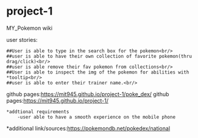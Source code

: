 # project-1
MY_Pokemon wiki


user stories:
```````````````
##User is able to type in the search box for the pokemon<br/>
##user is able to have their own collection of favorite pokemon(thru drag/click)<br/>
##user is able remove their fav pokemon from collections<br/>
##User is able to inspect the img of the pokemon for abilities with *tooltip<br/>
##user is able to enter their trainer name.<br/>
````````````````````````````````````

<!-- <img src= "prototype_pokemonWiki.png" alt = 'prototype_pokemonWiki picure'/> -->

github pages:https://mit945.github.io/project-1/poke_dex/
github pages:https://mit945.github.io/project-1/
```````````````````````````````
*addtional requirements
	-user able to have a smooth experience on the mobile phone

```````````````````````````````````````````
*additional link/sources:https://pokemondb.net/pokedex/national
````````````````````````````




